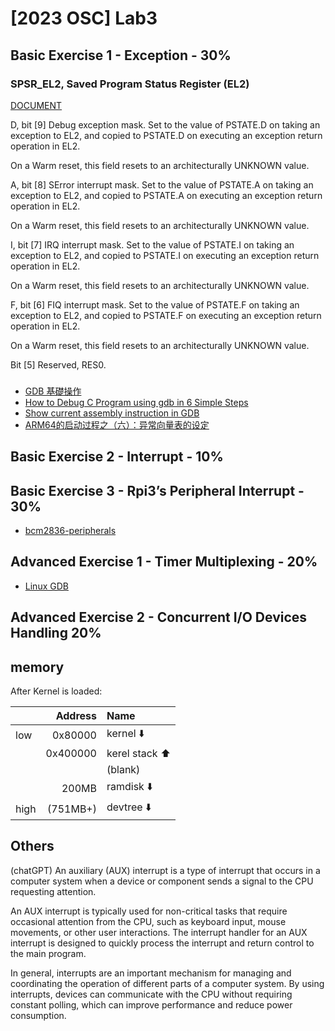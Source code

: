 # [2023 OSC] Lab3

## Basic Exercise 1 - Exception - 30%

### SPSR_EL2, Saved Program Status Register (EL2)
[DOCUMENT](https://developer.arm.com/documentation/ddi0601/2020-12/AArch64-Registers/SPSR-EL2--Saved-Program-Status-Register--EL2-)

D, bit [9]
Debug exception mask. Set to the value of PSTATE.D on taking an exception to EL2, and copied to PSTATE.D on executing an exception return operation in EL2.

On a Warm reset, this field resets to an architecturally UNKNOWN value.

A, bit [8]
SError interrupt mask. Set to the value of PSTATE.A on taking an exception to EL2, and copied to PSTATE.A on executing an exception return operation in EL2.

On a Warm reset, this field resets to an architecturally UNKNOWN value.

I, bit [7]
IRQ interrupt mask. Set to the value of PSTATE.I on taking an exception to EL2, and copied to PSTATE.I on executing an exception return operation in EL2.

On a Warm reset, this field resets to an architecturally UNKNOWN value.

F, bit [6]
FIQ interrupt mask. Set to the value of PSTATE.F on taking an exception to EL2, and copied to PSTATE.F on executing an exception return operation in EL2.

On a Warm reset, this field resets to an architecturally UNKNOWN value.

Bit [5]
Reserved, RES0.

### 

- [GDB 基礎操作](https://ithelp.ithome.com.tw/articles/10235522)
- [How to Debug C Program using gdb in 6 Simple Steps](https://u.osu.edu/cstutorials/2018/09/28/how-to-debug-c-program-using-gdb-in-6-simple-steps/)
- [Show current assembly instruction in GDB](https://stackoverflow.com/questions/1902901/show-current-assembly-instruction-in-gdb)
- [ARM64的启动过程之（六）：异常向量表的设定](http://www.wowotech.net/armv8a_arch/238.html)

## Basic Exercise 2 - Interrupt - 10%

## Basic Exercise 3 - Rpi3’s Peripheral Interrupt - 30%

- [bcm2836-peripherals](https://datasheets.raspberrypi.com/bcm2836/bcm2836-peripherals.pdf)

## Advanced Exercise 1 - Timer Multiplexing - 20%

- [Linux GDB](https://wangchujiang.com/linux-command/c/gdb.html)

## Advanced Exercise 2 - Concurrent I/O Devices Handling 20%

## memory

After Kernel is loaded:

|       |Address        | Name          |
|:----  |----------:    |:---------     |
|low    | 0x80000       |kernel ⬇️      |
|       |0x400000       |kerel stack ⬆️ |
|       |               |(blank)        |
|       |200MB          |ramdisk ⬇️     |
|high   |(751MB+)       |devtree ⬇️     |

## Others

(chatGPT)
An auxiliary (AUX) interrupt is a type of interrupt that occurs in a computer system when a device or component sends a signal to the CPU requesting attention.

An AUX interrupt is typically used for non-critical tasks that require occasional attention from the CPU, such as keyboard input, mouse movements, or other user interactions. The interrupt handler for an AUX interrupt is designed to quickly process the interrupt and return control to the main program.

In general, interrupts are an important mechanism for managing and coordinating the operation of different parts of a computer system. By using interrupts, devices can communicate with the CPU without requiring constant polling, which can improve performance and reduce power consumption.